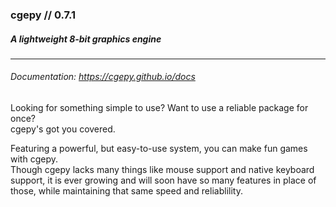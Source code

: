 ### cgepy // 0.7.1
##### A lightweight 8-bit graphics engine
***
###### Documentation: https://cgepy.github.io/docs
Looking for something simple to use? Want to use a reliable package for once?\
cgepy's got you covered.

Featuring a powerful, but easy-to-use system, you can make fun games with cgepy.\
Though cgepy lacks many things like mouse support and native keyboard support, it is ever growing and will soon have so many features in place of those, while maintaining that same speed and reliablility.
